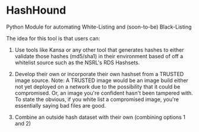 # HashHound
Python Module for automating White-Listing and (soon-to-be) Black-Listing

The idea for this tool is that users can:
1) Use tools like Kansa or any other tool that generates hashes to either validate those hashes (md5/sha1) in their environment based of off a whitelist source such as the NSRL's RDS  Hashsets.

2) Develop their own or incorporate their own hashset from a TRUSTED image source. 
    Note: A TRUSTED image would be an image build either not yet deployed on a network due to the possibility that it could be compromised. Or, an image you're confident hasn't been tampered with.  To state the obvious, if you white list a compromised image, you're essentially saying bad files are good.
    
3) Combine an outside hash dataset with their own (combining options 1 and 2)


